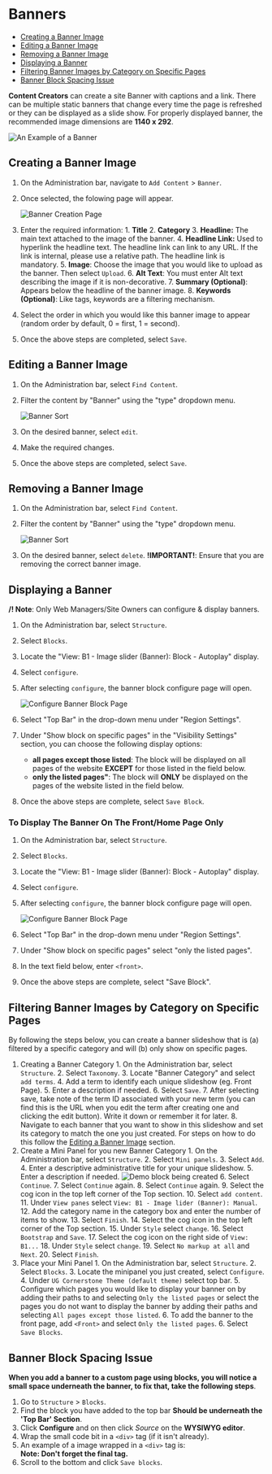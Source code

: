 # Banners

* [Creating a Banner Image](howto-banner.md#creating-a-banner-image)
* [Editing a Banner Image](howto-banner.md#editing-a-banner-image)
* [Removing a Banner Image](howto-banner.md#removing-a-banner-image)
* [Displaying a Banner](howto-banner.md#displaying-a-banner)
* [Filtering Banner Images by Category on Specific Pages](howto-banner.md#filtering-banner-images-by-category-on-specific-pages)
* [Banner Block Spacing Issue](howto-banner.md#banner-block-spacing-issue)

**Content Creators** can create a site Banner with captions and a link. There can be multiple static banners that change every time the page is refreshed or they can be displayed as a slide show. For properly displayed banner, the recommended image dimensions are **1140 x 292**.

![An Example of a Banner](../.gitbook/assets/baex%20%281%29.png)

## Creating a Banner Image

1. On the Administration bar, navigate to `Add Content` &gt; `Banner`.
2. Once selected, the folowing page will appear.

   ![Banner Creation Page](../.gitbook/assets/bannercreate%20%282%29.png)

3. Enter the required information: 1. **Title** 2. **Category** 3. **Headline:** The main text attached to the image of the banner. 4. **Headline Link:** Used to hyperlink the headline text. The headline link can link to any URL. If the link is internal, please use a relative path. The headline link is mandatory. 5. **Image**: Choose the image that you would like to upload as the banner. Then select `Upload`. 6. **Alt Text**: You must enter Alt text describing the image if it is non-decorative. 7. **Summary \(Optional\)**: Appears below the headline of the banner image. 8. **Keywords \(Optional\)**: Like tags, keywords are a filtering mechanism.
4. Select the order in which you would like this banner image to appear \(random order by default, 0 = first, 1 = second\).
5. Once the above steps are completed, select `Save`.

## Editing a Banner Image

1. On the Administration bar, select `Find Content`.
2. Filter the content by "Banner" using the "type" dropdown menu.

   ![Banner Sort](../.gitbook/assets/filterbanner%20%282%29.png)

3. On the desired banner, select `edit`.
4. Make the required changes.
5. Once the above steps are completed, select `Save`.

## Removing a Banner Image

1. On the Administration bar, select `Find Content`.
2. Filter the content by "Banner" using the "type" dropdown menu.

   ![Banner Sort](../.gitbook/assets/filterbanner%20%285%29.png)

3. On the desired banner, select `delete`. **!IMPORTANT!**: Ensure that you are removing the correct banner image.

## Displaying a Banner

**/! Note**: Only Web Managers/Site Owners can configure & display banners.

1. On the Administration bar, select `Structure`.
2. Select `Blocks`.
3. Locate the "View: B1 - Image slider \(Banner\): Block - Autoplay" display.
4. Select `configure`.
5. After selecting `configure`, the banner block configure page will open.

   ![Configure Banner Block Page](../.gitbook/assets/configurebannerblock%20%283%29.png)

6. Select "Top Bar" in the drop-down menu under "Region Settings".
7. Under "Show block on specific pages" in the "Visibility Settings" section, you can choose the following display options:
   * **all pages except those listed**: The block will be displayed on all pages of the website **EXCEPT** for those listed in the field below.
   * **only the listed pages"**: The block will **ONLY** be displayed on the pages of the website listed in the field below.
8. Once the above steps are complete, select `Save Block`.

### To Display The Banner On The Front/Home Page Only

1. On the Administration bar, select `Structure`.
2. Select `Blocks`.
3. Locate the "View: B1 - Image slider \(Banner\): Block - Autoplay" display.
4. Select `configure`.
5. After selecting `configure`, the banner block configure page will open.

   ![Configure Banner Block Page](../.gitbook/assets/configurebannerblock%20%282%29.png)

6. Select "Top Bar" in the drop-down menu under "Region Settings".
7. Under "Show block on specific pages" select "only the listed pages".
8. In the text field below, enter `<front>`.
9. Once the above steps are complete, select "Save Block".

## Filtering Banner Images by Category on Specific Pages

By following the steps below, you can create a banner slideshow that is \(a\) filtered by a specific category and will \(b\) only show on specific pages.

1. Creating a Banner Category 1. On the Administration bar, select `Structure`. 2. Select `Taxonomy`. 3. Locate "Banner Category" and select `add terms`. 4. Add a term to identify each unique slideshow \(eg. Front Page\). 5. Enter a description if needed. 6. Select `Save`. 7. After selecting save, take note of the term ID associated with your new term \(you can find this is the URL when you edit the term after creating one and clicking the edit button\). Write it down or remember it for later. 8. Navigate to each banner that you want to show in this slideshow and set its category to match the one you just created. For steps on how to do this follow the [Editing a Banner Image](howto-banner.md#editing-a-banner-image) section.
2. Create a Mini Panel for you new Banner Category 1. On the Administration bar, select `Structure`. 2. Select `Mini panels`. 3. Select `Add`. 4. Enter a descriptive administrative title for your unique slideshow. 5. Enter a description if needed. ![Demo block being created](../.gitbook/assets/createbannerpanel.jpg) 6. Select `Continue`. 7. Select `Continue` again. 8. Select `Continue` again. 9. Select the cog icon in the top left corner of the Top section. 10. Select `add content`. 11. Under `View panes` select `View: B1 - Image lider (Banner): Manual`. 12. Add the category name in the category box and enter the number of items to show. 13. Select `Finish`. 14. Select the cog icon in the top left corner of the Top section. 15. Under `Style` select `change`. 16. Select `Bootstrap` and `Save`. 17. Select the cog icon on the right side of `View: B1...` 18. Under `Style` select `change`. 19. Select `No markup at all` and `Next`. 20. Select `Finish`.
3. Place your Mini Panel 1. On the Administration bar, select `Structure`. 2. Select `Blocks`. 3. Locate the minipanel you just created, select `Configure`. 4. Under `UG Cornerstone Theme (default theme)` select top bar. 5. Configure which pages you would like to display your banner on by adding their paths to and selecting `Only the listed pages` or select the pages you do not want to display the banner by adding their paths and selecting `All pages except those listed`. 6. To add the banner to the front page, add `<Front>` and select `Only the listed pages`. 6. Select `Save Blocks`.

## Banner Block Spacing Issue

**When you add a banner to a custom page using blocks, you will notice a small space underneath the banner, to fix that, take the following steps**.
1. Go to `Structure` &gt; `Blocks`.
2. Find the block you have added to the top bar **Should be underneath the 'Top Bar' Section**.
3. Click **Configure** and on then click *Source* on the **WYSIWYG editor**.
4. Wrap the small code bit in a `<div>` tag (if it isn't already).
5. An example of a image wrapped in a `<div>` tag is: <div><img alt="" class="img-responsive" src="/sites/default/files/YOURIMG.jpg" /></div> **Note: Don't forget the final </div> tag.** 
6. Scroll to the bottom and click `Save blocks`.
